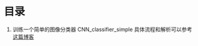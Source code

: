 # 目录
1. 训练一个简单的图像分类器 CNN_classifier_simple
    具体流程和解析可以参考[这篇博客](https://editor.csdn.net/md/?articleId=116223523)
